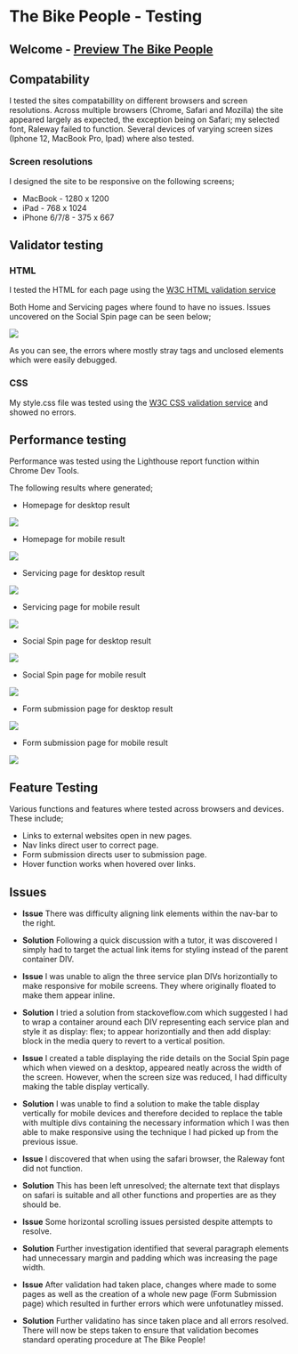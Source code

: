 # The Bike People - Testing

## Welcome - [Preview The Bike People](https://jamitag.github.io/The-Bike-People/)

## Compatability

I tested the sites compatabillity on different browsers and screen resolutions. Across multiple browsers 
(Chrome, Safari and Mozilla) the site appeared largely as expected, the exception being on Safari; 
my selected font, Raleway failed to function. Several devices of varying screen sizes 
(Iphone 12, MacBook Pro, Ipad) where also tested.

### Screen resolutions

I designed the site to be responsive on the following screens;

- MacBook - 1280 x 1200
- iPad	- 768 x 1024
- iPhone 6/7/8 - 375 x 667

## Validator testing 

### HTML

I tested the HTML for each page using the [W3C HTML validation service](https://validator.w3.org/nu/)

Both Home and Servicing pages where found to have no issues. Issues uncovered on the Social Spin page can 
be seen below;

<img src="assets/images/readme-images/social_spin_validation_issue.webp">

As you can see, the errors where mostly stray tags and unclosed elements which were easily debugged.

### CSS

My style.css file was tested using the [W3C CSS validation service](https://jigsaw.w3.org/css-validator/) and 
showed no errors.

## Performance testing

Performance was tested using the Lighthouse report function within Chrome Dev Tools.

The following results where generated;

- Homepage for desktop result

<img src="assets/images/readme-images/homepage_desktop.png">

- Homepage for mobile result

<img src="assets/images/readme-images/homepage_mobile.png">

- Servicing page for desktop result

<img src="assets/images/readme-images/servicing_desktop.png">

- Servicing page for mobile result

<img src="assets/images/readme-images/servicing_mobile.png">

- Social Spin page for desktop result

<img src="assets/images/readme-images/social_spins_desktop.png">

- Social Spin page for mobile result

<img src="assets/images/readme-images/social_spins_mobile.png">

- Form submission page for desktop result

<img src="assets/images/readme-images/submission_desktop.png">

- Form submission page for mobile result

<img src="assets/images/readme-images/submission_mobile.png">

## Feature Testing

Various functions and features where tested across browsers and devices. These include;

- Links to external websites open in new pages.
- Nav links direct user to correct page.
- Form submission directs user to submission page.
- Hover function works when hovered over links.

## Issues

- <b>Issue</b>
There was difficulty aligning link elements within the nav-bar to the right.

- <b>Solution</b>
Following a quick discussion with a tutor, it was discovered I simply had to target the actual link items 
for styling instead of the parent container DIV.

- <b>Issue</b>
I was unable to align the three service plan DIVs horizontially to make responsive for mobile screens. 
They where originally floated to make them appear inline.

- <b>Solution</b>
I tried a solution from stackoveflow.com which suggested I had to wrap a container around each DIV 
representing each service plan and style it as display: flex; to appear horizontially and then add 
display: block in the media query to revert to a vertical position.

- <b>Issue</b>
I created a table displaying the ride details on the Social Spin page which when viewed on a desktop, appeared 
neatly across the width of the screen. However, when the screen size was reduced, I had difficulty making the 
table display vertically.

- <b>Solution</b>
I was unable to find a solution to make the table display vertically for mobile devices and therefore decided 
to replace the table with multiple divs containing the necessary information which I was then able to make 
responsive using the technique I had picked up from the previous issue.

- <b>Issue</b>
I discovered that when using the safari browser, the Raleway font did not function.

- <b>Solution</b>
This has been left unresolved; the alternate text that displays on safari is suitable and all other functions and properties are as they should be.

- <b>Issue</b>
Some horizontal scrolling issues persisted despite attempts to resolve.

- <b>Solution</b>
Further investigation identified that several paragraph elements had unnecessary margin and padding which was increasing the page width.

- <b>Issue</b>
After validation had taken place, changes where made to some pages as well as the creation of a whole new page (Form Submission page) which resulted in further errors which were unfotunatley missed.

- <b>Solution</b>
Further validatino has since taken place and all errors resolved. There will now be steps taken to ensure that validation becomes standard operating procedure at The Bike People!
